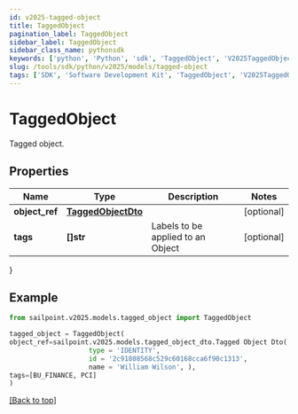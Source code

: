 ```yaml
---
id: v2025-tagged-object
title: TaggedObject
pagination_label: TaggedObject
sidebar_label: TaggedObject
sidebar_class_name: pythonsdk
keywords: ['python', 'Python', 'sdk', 'TaggedObject', 'V2025TaggedObject'] 
slug: /tools/sdk/python/v2025/models/tagged-object
tags: ['SDK', 'Software Development Kit', 'TaggedObject', 'V2025TaggedObject']
---
```


# TaggedObject

Tagged object.

## Properties

Name | Type | Description | Notes
------------ | ------------- | ------------- | -------------
**object_ref** | [**TaggedObjectDto**](tagged-object-dto) |  | [optional] 
**tags** | **[]str** | Labels to be applied to an Object | [optional] 
}

## Example

```python
from sailpoint.v2025.models.tagged_object import TaggedObject

tagged_object = TaggedObject(
object_ref=sailpoint.v2025.models.tagged_object_dto.Tagged Object Dto(
                    type = 'IDENTITY', 
                    id = '2c91808568c529c60168cca6f90c1313', 
                    name = 'William Wilson', ),
tags=[BU_FINANCE, PCI]
)

```
[[Back to top]](#) 

